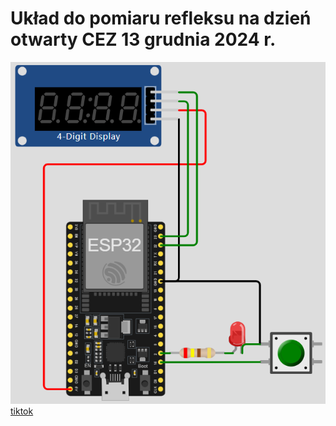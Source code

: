 # Układ do pomiaru refleksu na dzień otwarty CEZ 13 grudnia 2024 r.
![schemat](https://github.com/gcygan2/reflex/blob/main/schemat.png)
[tiktok](https://www.tiktok.com/@cezstalowawola/video/7448272293739924758)
